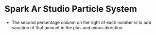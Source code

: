 # Spark Ar Studio Particle System

- The second percentage column on the right of each number is to add variation of that amount in the plus and minus direction.
